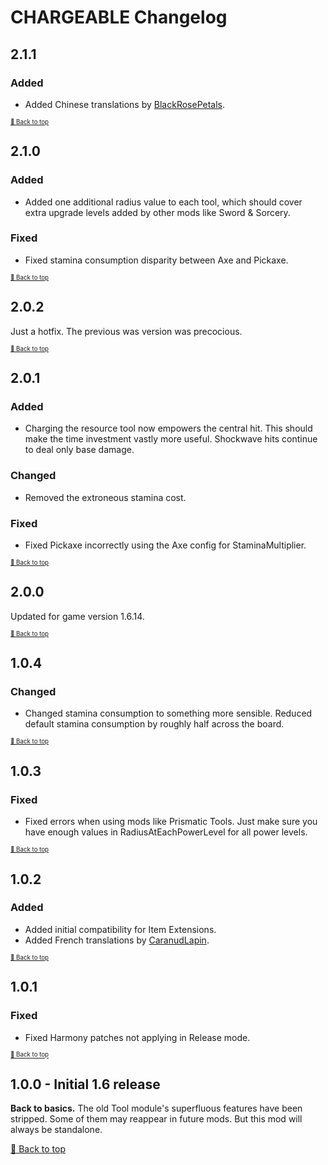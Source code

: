 ﻿# CHARGEABLE Changelog

## 2.1.1

### Added

* Added Chinese translations by [BlackRosePetals](https://github.com/BlackRosePetals).

<sup><sup>[🔼 Back to top](#chargeable-changelog)</sup></sup>

## 2.1.0

### Added

* Added one additional radius value to each tool, which should cover extra upgrade levels added by other mods like Sword & Sorcery.

### Fixed

* Fixed stamina consumption disparity between Axe and Pickaxe.

<sup><sup>[🔼 Back to top](#chargeable-changelog)</sup></sup>

## 2.0.2

Just a hotfix. The previous was version was precocious.

<sup><sup>[🔼 Back to top](#chargeable-changelog)</sup></sup>

## 2.0.1

### Added

* Charging the resource tool now empowers the central hit. This should make the time investment vastly more useful. Shockwave hits continue to deal only base damage.

### Changed

* Removed the extroneous stamina cost.

### Fixed

* Fixed Pickaxe incorrectly using the Axe config for StaminaMultiplier.

<sup><sup>[🔼 Back to top](#chargeable-changelog)</sup></sup>

## 2.0.0

Updated for game version 1.6.14.

<sup><sup>[🔼 Back to top](#chargeable-changelog)</sup></sup>

## 1.0.4

### Changed

* Changed stamina consumption to something more sensible. Reduced default stamina consumption by roughly half across the board.

<sup><sup>[🔼 Back to top](#chargeable-changelog)</sup></sup>

## 1.0.3

### Fixed

* Fixed errors when using mods like Prismatic Tools. Just make sure you have enough values in RadiusAtEachPowerLevel for all power levels.

<sup><sup>[🔼 Back to top](#chargeable-changelog)</sup></sup>

## 1.0.2

### Added

* Added initial compatibility for Item Extensions.
* Added French translations by [CaranudLapin](https://github.com/CaranudLapin).

<sup><sup>[🔼 Back to top](#chargeable-changelog)</sup></sup>

## 1.0.1

### Fixed

* Fixed Harmony patches not applying in Release mode.

<sup><sup>[🔼 Back to top](#chargeable-changelog)</sup></sup>

## 1.0.0 - Initial 1.6 release

**Back to basics.** The old Tool module's superfluous features have been stripped. Some of them may reappear in future mods. But this mod will always be standalone.


[🔼 Back to top](#chargeable-changelog)
